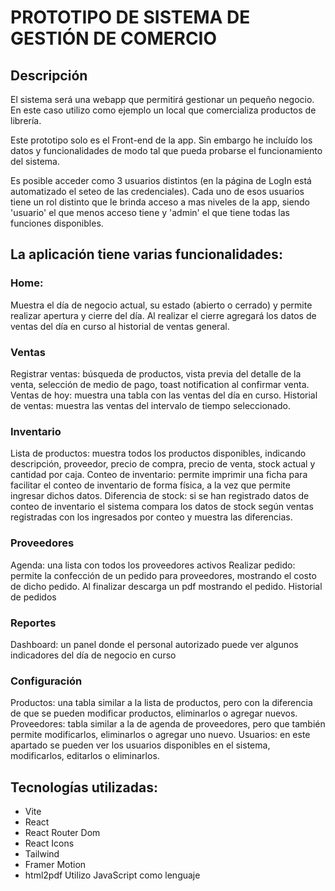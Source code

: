 # PROTOTIPO DE SISTEMA DE GESTIÓN DE COMERCIO

## Descripción

El sistema será una webapp que permitirá gestionar un pequeño negocio. En este caso utilizo como ejemplo un local que comercializa productos de librería.

Este prototipo solo es el Front-end de la app. Sin embargo he incluído los datos y funcionalidades de modo tal que pueda probarse el funcionamiento del sistema.

Es posible acceder como 3 usuarios distintos (en la página de LogIn está automatizado el seteo de las credenciales).
Cada uno de esos usuarios tiene un rol distinto que le brinda acceso a mas niveles de la app, siendo 'usuario' el que 
menos acceso tiene y 'admin' el que tiene todas las funciones disponibles.

## La aplicación tiene varias funcionalidades:

### Home:
Muestra el día de negocio actual, su estado (abierto o cerrado) y permite realizar apertura y cierre del día.
Al realizar el cierre agregará los datos de ventas del día en curso al historial de ventas general.

### Ventas
Registrar ventas: búsqueda de productos, vista previa del detalle de la venta, selección de medio de pago, toast notification al confirmar venta.
Ventas de hoy: muestra una tabla con las ventas del día en curso.
Historial de ventas: muestra las ventas del intervalo de tiempo seleccionado.

### Inventario
Lista de productos: muestra todos los productos disponibles, indicando descripción, proveedor, precio de compra, precio de venta, stock actual y cantidad por caja.
Conteo de inventario: permite imprimir una ficha para facilitar el conteo de inventario de forma física, a la vez que permite ingresar dichos datos.
Diferencia de stock: si se han registrado datos de conteo de inventario el sistema compara los datos de stock según ventas registradas con los ingresados por conteo y muestra las diferencias.

### Proveedores
Agenda: una lista con todos los proveedores activos
Realizar pedido: permite la confección de un pedido para proveedores, mostrando el costo de dicho pedido. Al finalizar descarga un pdf mostrando el pedido.
Historial de pedidos

### Reportes
Dashboard: un panel donde el personal autorizado puede ver algunos indicadores del día de negocio en curso

### Configuración
Productos: una tabla similar a la lista de productos, pero con la diferencia de que se pueden modificar productos, eliminarlos o agregar nuevos.
Proveedores: tabla similar a la de agenda de proveedores, pero que también permite modificarlos, eliminarlos o agregar uno nuevo.
Usuarios: en este apartado se pueden ver los usuarios disponibles en el sistema, modificarlos, editarlos o eliminarlos.

## Tecnologías utilizadas:
- Vite
- React
- React Router Dom
- React Icons
- Tailwind
- Framer Motion
- html2pdf
Utilizo JavaScript como lenguaje
